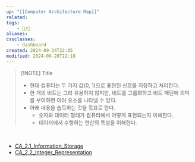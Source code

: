 ```yaml
---
up: "[[Computer Architecture Map]]"
related:
tags:
    - 📝/🌿️
aliases:
cssclasses:
    - dashboard
created: 2024-09-24T22:05
modified: 2024-09-28T22:18
---
```


> [!NOTE] Title
>
> -   현대 컴퓨터는 두 가지 값(0, 1)으로 표현된 신호를 저장하고 처리한다.
> -   한 개의 비트는 그리 유용하지 않지만, 비트를 그룹화하고 비트 패턴에 의미를 부여하면 여러 요소를 나타낼 수 있다.
>     <br>
> -   아래 내용을 습득하는 것을 목표로 한다.
>     -   숫자와 데이터 형태가 컴퓨터에서 어떻게 표현되는지 이해한다.
>     -   데이터에서 수행하는 연산의 특성을 이해한다.

<br>

-   [CA_2.1_Information_Storage](./CA_2.1_Information_Storage.md)
-   [CA_2.2_Integer_Representation](./CA_2.2_Integer_Representation.md)
